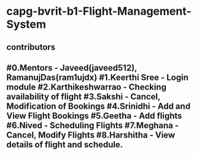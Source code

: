 # capg-bvrit-b1-Flight-Management-System
contributors
---------------------------------------------------
#0.Mentors - Javeed(javeed512), RamanujDas(ram1ujdx)
#1.Keerthi Sree - Login module
#2.Karthikeshwarrao - Checking availability of flight
#3.Sakshi - Cancel, Modification of Bookings
#4.Srinidhi - Add and View Flight Bookings
#5.Geetha - Add flights
#6.Nived - Scheduling Flights
#7.Meghana - Cancel, Modify Flights
#8.Harshitha - View details of flight and schedule.
----------------------------------------------------
